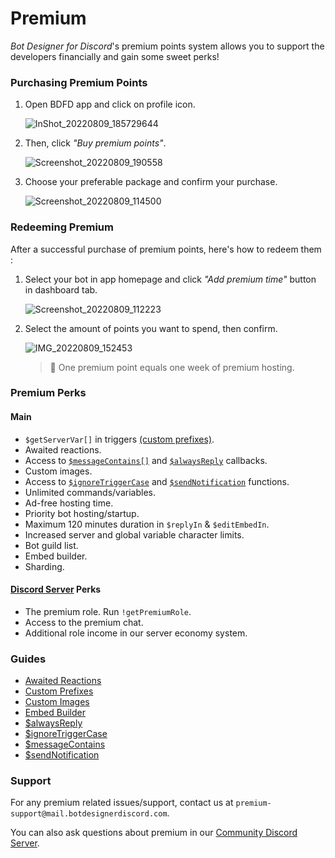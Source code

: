 # Premium
*Bot Designer for Discord*'s premium points system allows you to support the developers financially and gain some sweet perks!

### Purchasing Premium Points
1. Open BDFD app and click on profile icon.

    ![InShot_20220809_185729644](https://user-images.githubusercontent.com/95774950/183664366-78e3481f-656b-43b3-b334-4f4d00138fe3.jpg)

2. Then, click *"Buy premium points"*.

    ![Screenshot_20220809_190558](https://user-images.githubusercontent.com/95774950/183664494-1672d304-5250-4a6a-9bb3-60d2fbb960bc.png)

3. Choose your preferable package and confirm your purchase.

    ![Screenshot_20220809_114500](https://user-images.githubusercontent.com/95774950/183578062-f8b1074b-4462-4630-ae76-70ec670a97a6.png)

### Redeeming Premium
After a successful purchase of premium points, here's how to redeem them :

1. Select your bot in app homepage and click *"Add premium time"* button in dashboard tab.

    ![Screenshot_20220809_112223](https://user-images.githubusercontent.com/95774950/183578142-e93ed985-9ea7-4b18-8d8b-3f29d073ad9f.png)

2. Select the amount of points you want to spend, then confirm.

     ![IMG_20220809_152453](https://user-images.githubusercontent.com/95774950/183664582-2f2bbb33-819b-49c9-ab48-a4ec6500cd1e.jpg)

    > 📝 One premium point equals one week of premium hosting.

### Premium Perks
#### Main
- `$getServerVar[]` in triggers [(custom prefixes)](./customPrefixes.md).
- Awaited reactions.
- Access to [`$messageContains[]`](./messageContains.md) and [`$alwaysReply`](./alwaysReply.md) callbacks.
- Custom images.
- Access to [`$ignoreTriggerCase`](./ignoreTriggerCase.md) and [`$sendNotification`](./sendNotification.md) functions.
- Unlimited commands/variables.
- Ad-free hosting time.
- Priority bot hosting/startup.
- Maximum 120 minutes duration in `$replyIn` & `$editEmbedIn`.
- Increased server and global variable character limits.
- Bot guild list.
- Embed builder.
- Sharding.

#### [Discord Server](https://botdesignerdiscord.com/discord) Perks
- The premium role. Run `!getPremiumRole`.
- Access to the premium chat.
- Additional role income in our server economy system.

### Guides
- [Awaited Reactions](./awaitedReactions.md)
- [Custom Prefixes](./customPrefixes.md)
- [Custom Images](./customImages.md)
- [Embed Builder](./embedBuilder.md)
- [$alwaysReply](./alwaysReply.md)
- [$ignoreTriggerCase](./ignoreTriggerCase.md)
- [$messageContains](./messageContains.md)
- [$sendNotification](./sendNotification.md)

### Support
For any premium related issues/support, contact us at `premium-support@mail.botdesignerdiscord.com`.

You can also ask questions about premium in our [Community Discord Server](https://botdesignerdiscord.com/discord).
